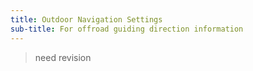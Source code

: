 ```yaml
---
title: Outdoor Navigation Settings
sub-title: For offroad guiding direction information
---
```


> need revision 
